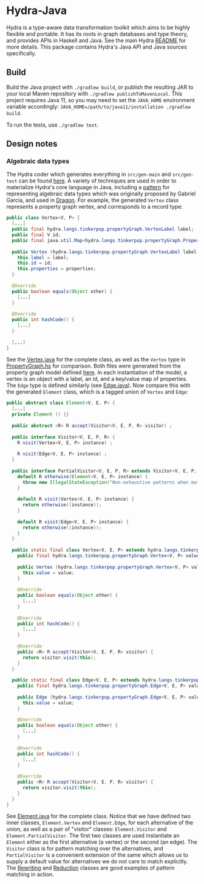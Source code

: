 # Hydra-Java

Hydra is a type-aware data transformation toolkit which aims to be highly flexible and portable.
It has its roots in graph databases and type theory, and provides APIs in Haskell and Java.
See the main Hydra [README](https://github.com/CategoricalData/hydra) for more details.
This package contains Hydra's Java API and Java sources specifically.

## Build

Build the Java project with `./gradlew build`, or publish the resulting JAR to your local Maven repository with `./gradlew publishToMavenLocal`.
This project requires Java 11, so you may need to set the `JAVA_HOME` environment variable accordingly: `JAVA_HOME=/path/to/java11/installation ./gradlew build`.

To run the tests, use `./gradlew test`.

## Design notes

### Algebraic data types

The Hydra coder which generates everything in `src/gen-main` and `src/gen-test` can be found [here](https://github.com/CategoricalData/hydra/tree/main/hydra-haskell/src/main/haskell/Hydra/Langs/Java).
A variety of techniques are used in order to materialize Hydra's core language in Java,
including a [pattern](https://garciat.com/posts/java-adt) for representing algebraic data types which was originally proposed by Gabriel Garcia, and used in [Dragon](https://eng.uber.com/dragon-schema-integration-at-uber-scale).
For example, the generated `Vertex` class represents a property graph vertex, and corresponds to a record type:

```java
public class Vertex<V, P> {
  [...]
  public final hydra.langs.tinkerpop.propertyGraph.VertexLabel label;
  public final V id;
  public final java.util.Map<hydra.langs.tinkerpop.propertyGraph.PropertyKey, P> properties;
  
  public Vertex (hydra.langs.tinkerpop.propertyGraph.VertexLabel label, V id, java.util.Map<hydra.langs.tinkerpop.propertyGraph.PropertyKey, P> properties) {
    this.label = label;
    this.id = id;
    this.properties = properties;
  }
  
  @Override
  public boolean equals(Object other) {
    [...]
  }
  
  @Override
  public int hashCode() {
    [...]
  }
  
  [...]
}
```

See the [Vertex.java](https://github.com/CategoricalData/hydra/blob/main/hydra-java/src/gen-main/java/hydra/langs/tinkerpop/propertyGraph/Vertex.java) for the complete class,
as well as the `Vertex` type in [PropertyGraph.hs](https://github.com/CategoricalData/hydra/blob/main/hydra-haskell/src/gen-main/haskell/Hydra/Langs/Tinkerpop/PropertyGraph.hs) for comparison.
Both files were generated from the property graph model defined [here](https://github.com/CategoricalData/hydra/blob/main/hydra-haskell/src/main/haskell/Hydra/Sources/Langs/Tinkerpop/PropertyGraph.hs).
In each instantiation of the model, a vertex is an object with a label, an id, and a key/value map of properties.
The `Edge` type is defined similarly (see [Edge.java](https://github.com/CategoricalData/hydra/blob/main/hydra-java/src/gen-main/java/hydra/langs/tinkerpop/propertyGraph/Edge.java)).
Now compare this with the generated `Element` class, which is a tagged union of `Vertex` and `Edge`:

```java
public abstract class Element<V, E, P> {
  [...]
  private Element () {}
  
  public abstract <R> R accept(Visitor<V, E, P, R> visitor) ;
  
  public interface Visitor<V, E, P, R> {
    R visit(Vertex<V, E, P> instance) ;
    
    R visit(Edge<V, E, P> instance) ;
  }
  
  public interface PartialVisitor<V, E, P, R> extends Visitor<V, E, P, R> {
    default R otherwise(Element<V, E, P> instance) {
      throw new IllegalStateException("Non-exhaustive patterns when matching: " + (instance));
    }
    
    default R visit(Vertex<V, E, P> instance) {
      return otherwise((instance));
    }
    
    default R visit(Edge<V, E, P> instance) {
      return otherwise((instance));
    }
  }
  
  public static final class Vertex<V, E, P> extends hydra.langs.tinkerpop.propertyGraph.Element<V, E, P> {
    public final hydra.langs.tinkerpop.propertyGraph.Vertex<V, P> value;
    
    public Vertex (hydra.langs.tinkerpop.propertyGraph.Vertex<V, P> value) {
      this.value = value;
    }
    
    @Override
    public boolean equals(Object other) {
      [...]
    }
    
    @Override
    public int hashCode() {
      [...]
    }
    
    @Override
    public <R> R accept(Visitor<V, E, P, R> visitor) {
      return visitor.visit(this);
    }
  }
  
  public static final class Edge<V, E, P> extends hydra.langs.tinkerpop.propertyGraph.Element<V, E, P> {
    public final hydra.langs.tinkerpop.propertyGraph.Edge<V, E, P> value;
    
    public Edge (hydra.langs.tinkerpop.propertyGraph.Edge<V, E, P> value) {
      this.value = value;
    }
    
    @Override
    public boolean equals(Object other) {
      [...]
    }
    
    @Override
    public int hashCode() {
      [...]
    }
    
    @Override
    public <R> R accept(Visitor<V, E, P, R> visitor) {
      return visitor.visit(this);
    }
  }
}
```

See [Element.java](https://github.com/CategoricalData/hydra/blob/main/hydra-java/src/gen-main/java/hydra/langs/tinkerpop/propertyGraph/Element.java) for the complete class.
Notice that we have defined two inner classes, `Element.Vertex` and `Element.Edge`, for each alternative of the union,
as well as a pair of "visitor" classes: `Element.Visitor` and `Element.PartialVisitor`.
The first two classes are used instantiate an `Element` either as the first alternative (a vertex) or the second (an edge).
The `Visitor` class is for pattern matching over the alternatives, and `PartialVisitor` is a convenient extension of the same which allows us to supply a default value for alternatives we do not care to match explicitly.
The [Rewriting](https://github.com/CategoricalData/hydra/blob/main/hydra-java/src/main/java/hydra/Rewriting.java) and [Reduction](https://github.com/CategoricalData/hydra/blob/main/hydra-java/src/main/java/hydra/Reduction.java) classes are good examples of pattern matching in action.